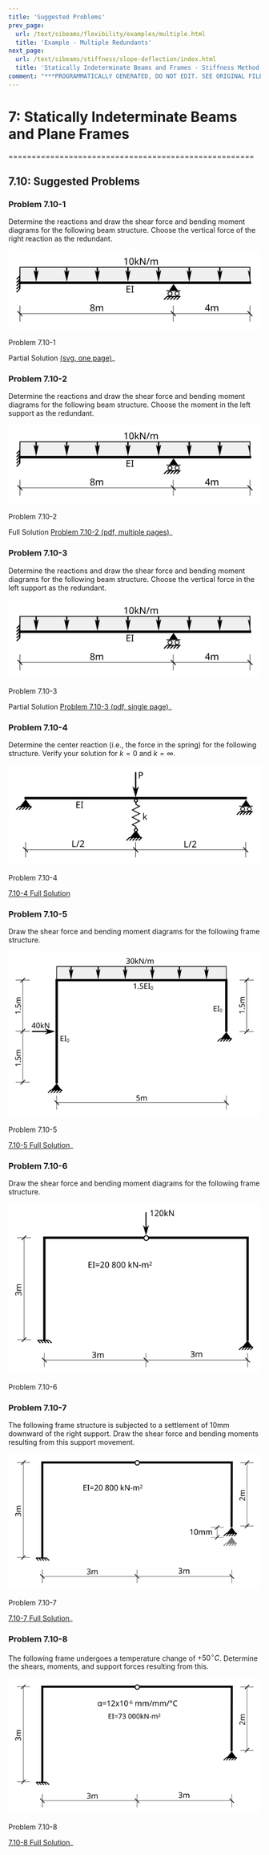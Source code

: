 ```yaml
---
title: 'Suggested Problems'
prev_page:
  url: /text/sibeams/flexibility/examples/multiple.html
  title: 'Example - Multiple Redundants'
next_page:
  url: /text/sibeams/stiffness/slope-deflection/index.html
  title: 'Statically Indeterminate Beams and Frames - Stiffness Method'
comment: "***PROGRAMMATICALLY GENERATED, DO NOT EDIT. SEE ORIGINAL FILES IN /content***"
---
```

# 7: Statically Indeterminate Beams and Plane Frames
=====================================================

## 7.10: Suggested Problems

### Problem 7.10-1

Determine the reactions and draw the shear force and bending moment
diagrams for the following beam structure.  Choose the vertical force
of the right reaction as the redundant.

![Figure](../../../../images/sibeams/flexibility/problems/beam-1.svg)

   Problem 7.10-1

Partial Solution [(svg, one page)](../../../../images/sibeams/flexibility/problems/beam-1-soln-1.svg)_

### Problem 7.10-2

Determine the reactions and draw the shear force and bending moment
diagrams for the following beam structure.  Choose the moment in the
left support as the redundant.

![Figure](../../../../images/sibeams/flexibility/problems/beam-1.svg)

   Problem 7.10-2

Full Solution [Problem 7.10-2 (pdf, multiple pages)](../../../../images/sibeams/flexibility/problems/problem-7-10-2-soln.pdf)_

### Problem 7.10-3

Determine the reactions and draw the shear force and bending moment
diagrams for the following beam structure.  Choose the vertical force in the
left support as the redundant.

![Figure](../../../../images/sibeams/flexibility/problems/beam-1.svg)

   Problem 7.10-3

Partial Solution [Problem 7.10-3 (pdf, single page)](../../../../images/sibeams/flexibility/problems/problem-7-10-3-soln.svg)_

### Problem 7.10-4

Determine the center reaction (i.e., the force in the spring) for the
following structure.  Verify your solution for $k=0$ and $k=\infty$.

![Figure](../../../../images/sibeams/flexibility/problems/beam-2.svg)

   Problem 7.10-4

[7.10-4 Full Solution](../../../../images/sibeams/flexibility/problems/beam-2-soln-1.svg)

### Problem 7.10-5

Draw the shear force and bending moment diagrams for the following frame structure.

![Figure](../../../../images/sibeams/flexibility/problems/frame-1.svg)

   Problem 7.10-5

[7.10-5 Full Solution](../../../../images/sibeams/flexibility/problems/problem-7-10-5-soln-1.pdf)_

### Problem 7.10-6

Draw the shear force and bending moment diagrams for the following frame 
structure.

![Figure](../../../../images/sibeams/flexibility/problems/frame-2.svg)

   Problem 7.10-6

### Problem 7.10-7

The following frame structure is subjected to a settlement of 10mm downward of 
the right support.  Draw the shear force and bending moments resulting from 
this support movement.

![Figure](../../../../images/sibeams/flexibility/problems/frame-3.svg)

   Problem 7.10-7

[7.10-7 Full Solution](../../../../images/sibeams/flexibility/problems/problem-7-10-7-soln-1.pdf)_

### Problem 7.10-8

The following frame undergoes a temperature change of $+50^\circ C$.
Determine the shears, moments, and support forces resulting from this.

![Figure](../../../../images/sibeams/flexibility/problems/frame-4.svg)

   Problem 7.10-8

[7.10-8 Full Solution](../../../../images/sibeams/flexibility/problems/problem-7-10-8-soln-1.pdf)_
